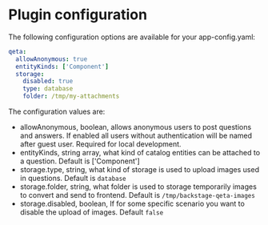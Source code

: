 # Plugin configuration

The following configuration options are available for your app-config.yaml:

```yaml
qeta:
  allowAnonymous: true
  entityKinds: ['Component']
  storage:
    disabled: true
    type: database
    folder: /tmp/my-attachments
```

The configuration values are:

- allowAnonymous, boolean, allows anonymous users to post questions and answers. If enabled all users without authentication will be named after guest user. Required for local development.
- entityKinds, string array, what kind of catalog entities can be attached to a question. Default is ['Component']
- storage.type, string, what kind of storage is used to upload images used in questions. Default is `database`
- storage.folder, string, what folder is used to storage temporarily images to convert and send to frontend. Default is `/tmp/backstage-qeta-images`
- storage.disabled, boolean, If for some specific scenario you want to disable the upload of images. Default `false`
